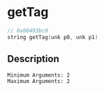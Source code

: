 # getTag
```c
// 0x00493bc0
string getTag(unk p0, unk p1)
```
## Description
```
Minimum Arguments: 2
Maximum Arguments: 2
```
